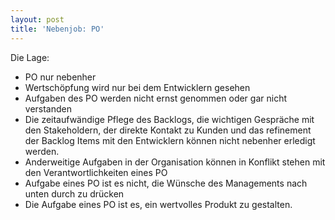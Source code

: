 ```yaml
---
layout: post
title: 'Nebenjob: PO'
---
```

Die Lage:
- PO nur nebenher
- Wertschöpfung wird nur bei dem Entwicklern gesehen
- Aufgaben des PO werden nicht ernst genommen oder gar nicht verstanden
- Die zeitaufwändige Pflege des Backlogs, die wichtigen Gespräche mit den Stakeholdern, der direkte Kontakt zu Kunden und das refinement der Backlog Items mit den Entwicklern können nicht nebenher erledigt werden.
- Anderweitige Aufgaben in der Organisation können in Konflikt stehen mit den Verantwortlichkeiten eines PO
- Aufgabe eines PO ist es nicht, die Wünsche des Managements nach unten durch zu drücken
- Die Aufgabe eines PO ist es, ein wertvolles Produkt zu gestalten. 